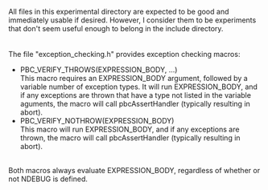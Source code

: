 All files in this experimental directory are expected to be good and immediately usable if desired.  However, I consider them to be experiments that don't seem useful enough to belong in the include directory.
<br/><br/><br/>
The file "exception_checking.h" provides exception checking macros:<br/>
  * PBC_VERIFY_THROWS(EXPRESSION_BODY, ...) <br/>
  This macro requires an EXPRESSION_BODY argument, followed by a variable number of exception types.  It will run EXPRESSION_BODY, and if any exceptions are thrown that have a type not listed in the variable aguments, the macro will call pbcAssertHandler (typically resulting in abort).
  * PBC_VERIFY_NOTHROW(EXPRESSION_BODY) <br/>
  This macro will run EXPRESSION_BODY, and if any exceptions are thrown, the macro will call pbcAssertHandler (typically resulting in abort).<br/><br/>
<a/>
Both macros always evaluate EXPRESSION_BODY, regardless of whether or not NDEBUG is defined.
